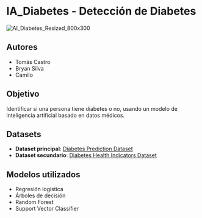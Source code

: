 # IA_Diabetes - Detección de Diabetes

![AI_Diabetes_Resized_800x300](https://github.com/user-attachments/assets/189276b2-f576-49d4-8baa-976e71a72dbb)

## Autores  
- Tomás Castro  
- Bryan Silva  
- Camilo  

## Objetivo  
Identificar si una persona tiene diabetes o no, usando un modelo de inteligencia artificial basado en datos médicos.

## Datasets  
- **Dataset principal**: [Diabetes Prediction Dataset](https://www.kaggle.com/datasets/iammustafatz/diabetes-prediction-dataset)  
- **Dataset secundario**: [Diabetes Health Indicators Dataset](https://www.kaggle.com/datasets/alexteboul/diabetes-health-indicators-dataset?resource=download&select=diabetes_binary_5050split_health_indicators_BRFSS2015.csv)

## Modelos utilizados  

- Regresión logística  
- Árboles de decisión  
- Random Forest  
- Support Vector Classifier


